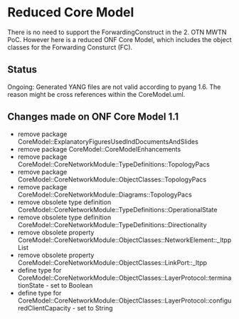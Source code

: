 # Reduced Core Model  
There is no need to support the ForwardingConstruct in the 2. OTN MWTN PoC. However here is a reduced ONF Core Model, which includes the object classes for the Forwarding Consturct (FC).

## Status
Ongoing: Generated YANG files are not valid according to pyang 1.6.
The reason might be cross references within the CoreModel.uml.

## Changes made on ONF Core Model 1.1
- remove package CoreModel::ExplanatoryFiguresUsedIndDocumentsAndSlides
- remove package CoreModel::CoreModelEnhancements
- remove package CoreModel::CoreNetworkModule::TypeDefinitions::TopologyPacs
- remove package CoreModel::CoreNetworkModule::ObjectClasses::TopologyPacs
- remove package CoreModel::CoreNetworkModule::Diagrams::TopologyPacs
- remove obsolete type definition CoreModel::CoreNetworkModule::TypeDefinitions::OperationalState
- remove obsolete type definition CoreModel::CoreNetworkModule::TypeDefinitions::Directionality
- remove obsolete property CoreModel::CoreNetworkModule::ObjectClasses::NetworkElement::_ltppList
- remove obsolete property CoreModel::CoreNetworkModule::ObjectClasses::LinkPort::_ltpp
- define type for CoreModel::CoreNetworkModule::ObjectClasses::LayerProtocol::terminationState - set to Boolean
- define type for CoreModel::CoreNetworkModule::ObjectClasses::LayerProtocol::configuredClientCapacity - set to String
